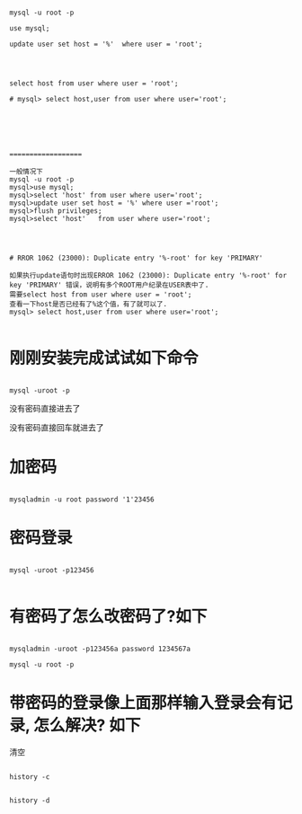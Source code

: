 ```

mysql -u root -p

use mysql;

update user set host = '%'  where user = 'root';




select host from user where user = 'root';

# mysql> select host,user from user where user='root';






==================

一般情况下
mysql -u root -p
mysql>use mysql;
mysql>select 'host' from user where user='root';
mysql>update user set host = '%' where user ='root';
mysql>flush privileges;
mysql>select 'host'   from user where user='root';




# RROR 1062 (23000): Duplicate entry '%-root' for key 'PRIMARY' 

如果执行update语句时出现ERROR 1062 (23000): Duplicate entry '%-root' for key 'PRIMARY' 错误，说明有多个ROOT用户纪录在USER表中了.
需要select host from user where user = 'root';
查看一下host是否已经有了%这个值，有了就可以了.
mysql> select host,user from user where user='root';


```

# 刚刚安装完成试试如下命令

```

mysql -uroot -p

```
没有密码直接进去了

没有密码直接回车就进去了
#  加密码

```

mysqladmin -u root password '1'23456

```

# 密码登录

```

mysql -uroot -p123456


```


# 有密码了怎么改密码了?如下

```

mysqladmin -uroot -p123456a password 1234567a

mysql -u root -p

```


# 带密码的登录像上面那样输入登录会有记录,  怎么解决? 如下

清空
```

history -c 


history -d


```


